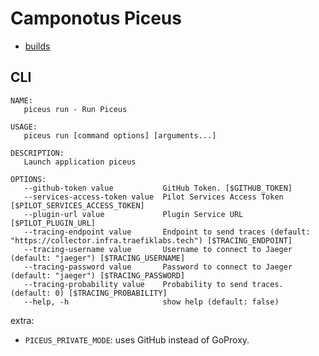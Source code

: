 # Camponotus Piceus

- [builds](https://pilot.semaphoreci.com/projects/piceus)

## CLI

```
NAME:
   piceus run - Run Piceus

USAGE:
   piceus run [command options] [arguments...]

DESCRIPTION:
   Launch application piceus

OPTIONS:
   --github-token value           GitHub Token. [$GITHUB_TOKEN]
   --services-access-token value  Pilot Services Access Token [$PILOT_SERVICES_ACCESS_TOKEN]
   --plugin-url value             Plugin Service URL [$PILOT_PLUGIN_URL]
   --tracing-endpoint value       Endpoint to send traces (default: "https://collector.infra.traefiklabs.tech") [$TRACING_ENDPOINT]
   --tracing-username value       Username to connect to Jaeger (default: "jaeger") [$TRACING_USERNAME]
   --tracing-password value       Password to connect to Jaeger (default: "jaeger") [$TRACING_PASSWORD]
   --tracing-probability value    Probability to send traces. (default: 0) [$TRACING_PROBABILITY]
   --help, -h                     show help (default: false)
```

extra:

- `PICEUS_PRIVATE_MODE`: uses GitHub instead of GoProxy.
